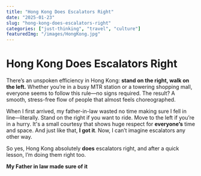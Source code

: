 ```yaml
---
title: "Hong Kong Does Escalators Right"
date: "2025-01-23"
slug: "hong-kong-does-escalators-right"
categories: ["just-thinking", "travel", "culture"]
featuredImg: "/images/HongKong.jpg"
---
```


# Hong Kong Does Escalators Right

There’s an unspoken efficiency in Hong Kong: **stand on the right, walk on the left.** Whether you’re in a busy MTR station or a towering shopping mall, everyone seems to follow this rule—no signs required. The result? A smooth, stress-free flow of people that almost feels choreographed.

When I first arrived, my father-in-law wasted no time making sure I fell in line—literally. Stand on the right if you want to ride. Move to the left if you’re in a hurry. It's a small courtesy that shows huge respect for **everyone’s** time and space. And just like that, **I got it**. Now, I can’t imagine escalators any other way.

So yes, Hong Kong absolutely **does** escalators right, and after a quick lesson, I’m doing them right too.

**My Father in law made sure of it**
